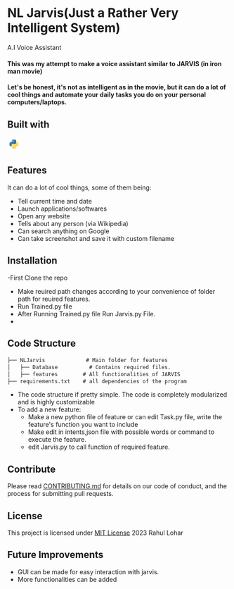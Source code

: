 # NL Jarvis(Just a Rather Very Intelligent System)
A.I Voice Assistant
#### This was my attempt to make a voice assistant similar to JARVIS (in iron man movie)
#### Let's be honest, it's not as intelligent as in the movie, but it can do a lot of cool things and automate your daily tasks you do on your personal computers/laptops.
## Built with

<code><img height="30" src="https://raw.githubusercontent.com/github/explore/80688e429a7d4ef2fca1e82350fe8e3517d3494d/topics/python/python.png"></code>

## Features

It can do a lot of cool things, some of them being:

- Tell current time and date
- Launch applications/softwares 
- Open any website
- Tells about any person (via Wikipedia)
- Can search anything on Google 
- Can take screenshot and save it with custom filename


## Installation
  -First Clone the repo
  - Make reuired path changes according to your convenience of folder path for reuired features.
  - Run Trained.py file
  - After Running Trained.py file Run Jarvis.py File.
  - 
## Code Structure


    ├── NLJarvis             # Main folder for features 
    │   ├── Database          # Contains required files.
    │   ├── features        # All functionalities of JARVIS 
    ├── requirements.txt    # all dependencies of the program

- The code structure if pretty simple. The code is completely modularized and is highly customizable
- To add a new feature:
  -  Make a new python file of feature or can edit Task.py file, write the feature's function you want to include
  - Make edit in intents,json file with possible words or command to execute the feature.
  - edit Jarvis.py to call function of required feature.


## Contribute
Please read [CONTRIBUTING.md](https://github.com/Rahul-Lohar/NLJarvis/blob/f775b6036d1d7d13517391a4a3f67f119b50671c/CONTRIBUTING.md) for details on our code of conduct, and the process for submitting pull requests.

## License
This project is licensed under [MIT License](https://github.com/Rahul-Lohar/NLJarvis/blob/22eed329c71df792d4981edc3a30a3277629455e/LICENSE) 2023 Rahul Lohar

## Future Improvements
- GUI can be made for easy interaction with jarvis.
- More functionalities can be added
